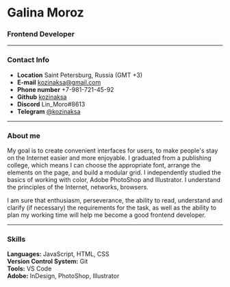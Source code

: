 # Galina Moroz #
### Frontend Developer ###

---

### Contact Info ###
* __Location__ Saint Petersburg, Russia (GMT +3)
* __E-mail__ <kozinaksa@gmail.com>
* __Phone number__ +7-981-721-45-92 
* __Github__ [kozinaksa](https://github.com/kozinaksa)
* __Discord__ Lin_Moro#8613
* __Telegram__ [@kozinaksa](https://t.me/kozinaksa)

---
### About me ###
My goal is to create convenient interfaces for users, to make people's stay on the Internet easier and more enjoyable. I graduated from a publishing college, which means I can choose the appropriate font, arrange the elements on the page, and build a modular grid. I independently studied the basics of working with color, Adobe PhotoShop and Illustrator. I understand the principles of the Internet, networks, browsers. 

I am sure that enthusiasm, perseverance, the ability to read, understand and clarify (if necessary) the requirements for the task, as well as the ability to plan my working time will help me become a good frontend developer.

---

### Skills ###
__Languages:__ JavaScript, HTML, CSS \
__Version Control System:__ Git \
__Tools:__ VS Code \
__Adobe:__ InDesign, PhotoShop, Illustrator
